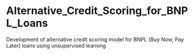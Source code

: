 # Alternative_Credit_Scoring_for_BNPL_Loans
Development of alternative credit scoring model for BNPL (Buy Now, Pay Later) loans using unsupervised learning
